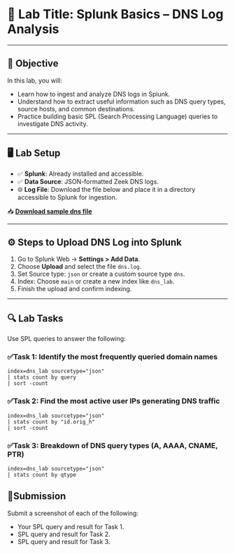 # 🧪 Lab Title: Splunk Basics – DNS Log Analysis

---

## 🎯 Objective

In this lab, you will:
- Learn how to ingest and analyze DNS logs in Splunk.
- Understand how to extract useful information such as DNS query types, source hosts, and common destinations.
- Practice building basic SPL (Search Processing Language) queries to investigate DNS activity.

---

## 🖥️ Lab Setup

- ✅ **Splunk**: Already installed and accessible.
- ✅ **Data Source**: JSON-formatted Zeek DNS logs.
- 🌐 **Log File**: Download the file below and place it in a directory accessible to Splunk for ingestion.

📥 **[Download sample dns file](sandbox:/mnt/data/synthetic_zeek_dns.json)**

---

## ⚙️ Steps to Upload DNS Log into Splunk

1. Go to Splunk Web → **Settings > Add Data**.
2. Choose **Upload** and select the file `dns.log`.
3. Set Source type: `json` or create a custom source type `dns`.
4. Index: Choose `main` or create a new index like `dns_lab`.
5. Finish the upload and confirm indexing.

---

## 🔍 Lab Tasks

Use SPL queries to answer the following:

### ✅Task 1: Identify the most frequently queried domain names
```spl
index=dns_lab sourcetype="json"
| stats count by query
| sort -count
```

### ✅Task 2: Find the most active user IPs generating DNS traffic
```spl
index=dns_lab sourcetype="json"
| stats count by "id.orig_h"
| sort -count
```
### ✅Task 3: Breakdown of DNS query types (A, AAAA, CNAME, PTR)
```spl
index=dns_lab sourcetype="json"
| stats count by qtype
```
## 📸Submission
Submit a screenshot of each of the following:
- Your SPL query and result for Task 1.
- SPL query and result for Task 2.
- SPL query and result for Task 3.
